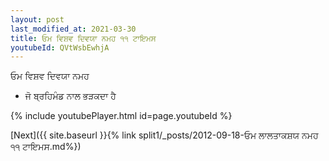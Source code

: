 ```yaml
---
layout: post
last_modified_at: 2021-03-30
title: ਓਮ ਵਿਸ਼ਵ ਦਿਵਯਾ ਨਮਹ ੧੧ ਟਾਇਮਸ
youtubeId: QVtWsbEwhjA
---
```

 
 
 ਓਮ ਵਿਸ਼ਵ ਦਿਵਯਾ ਨਮਹ  
 
 -  ਜੋ ਬ੍ਰਹਿਮੰਡ ਨਾਲ ਭੜਕਦਾ ਹੈ 
 
  
 
  
 
 
 
 
 
 


{% include youtubePlayer.html id=page.youtubeId %}
 
[Next]({{ site.baseurl }}{% link  split1/_posts/2012-09-18-ਓਮ ਲਾਲਤਾਕਸ਼ਯ ਨਮਹ ੧੧ ਟਾਇਮਸ.md%})
 

